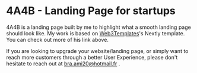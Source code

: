 # 4A4B - Landing Page for startups

4A4B is a landing page built by me to highlight what a smooth landing page should look like. My work is based on [Web3Templates](https://github.com/web3templates)'s Nextly template. You can check out more of his link above.

If you are looking to upgrade your website/landing page, or simply want to reach more customers through a better User Experience, please don't hesitate to reach out at bra.ami20@hotmail.fr .
 
